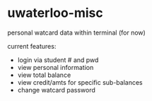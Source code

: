 # uwaterloo-misc
personal watcard data within terminal (for now)

current features:
- login via student # and pwd
- view personal information
- view total balance
- view credit/amts for specific sub-balances
- change watcard password
